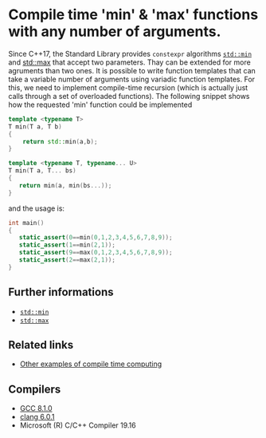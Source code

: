 # Compile time 'min' & 'max' functions with any number of arguments.
Since C++17, the Standard Library provides `constexpr` algorithms [`std::min`](https://en.cppreference.com/w/cpp/algorithm/min) and [std::max](https://en.cppreference.com/w/cpp/algorithm/max) that accept two parameters.
Thay can be extended for more agruments than two ones.
It is possible to write function templates that can take a variable number of arguments using variadic function templates.
For this, we need to implement compile-time recursion (which is actually just calls through a set of overloaded functions).
The following snippet shows how the requested 'min' function could be implemented
```cpp
template <typename T>
T min(T a, T b)
{
    return std::min(a,b);
}

template <typename T, typename... U>
T min(T a, T... bs)
{
   return min(a, min(bs...));
}
```
and the usage is:
```cpp
int main()
{
   static_assert(0==min(0,1,2,3,4,5,6,7,8,9));
   static_assert(1==min(2,1));
   static_assert(9==max(0,1,2,3,4,5,6,7,8,9));
   static_assert(2==max(2,1));
}
```

## Further informations
* [`std::min`](https://en.cppreference.com/w/cpp/algorithm/min)
* [`std::max`](https://en.cppreference.com/w/cpp/algorithm/max)

## Related links
* [Other examples of compile time computing](./)

## Compilers
* [GCC 8.1.0](https://wandbox.org/)
* [clang 6.0.1](https://wandbox.org/)
* Microsoft (R) C/C++ Compiler 19.16 
